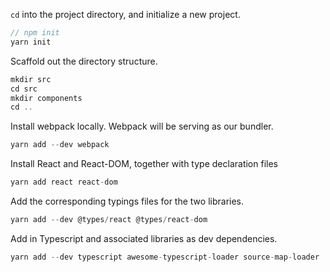 `cd` into the project directory, and initialize a new project.

```js
// npm init
yarn init
```

Scaffold out the directory structure.
```js
mkdir src
cd src
mkdir components
cd ..
```

Install webpack locally. Webpack will be serving as our bundler.
```js
yarn add --dev webpack
```
Install React and React-DOM, together with type declaration files
```js
yarn add react react-dom
```
Add the corresponding typings files for the two libraries.
```js
yarn add --dev @types/react @types/react-dom
```

Add in Typescript and associated libraries as dev dependencies.
```js
yarn add --dev typescript awesome-typescript-loader source-map-loader
```
